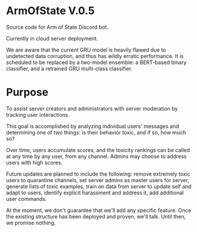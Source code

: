 # ArmOfState V.0.5
Source code for Arm of State Discord bot.

Currently in cloud server deployment.

We are aware that the current GRU model is heavily flawed due to undetected data corruption, and thus has wildly erratic performance.  It is scheduled to be replaced by a two-model ensemble: a BERT-based binary classifier, and a retrained GRU multi-class classifier.

# Purpose
To assist server creators and administrators with server moderation by tracking user interactions.

This goal is accomplished by analyzing individual users' messages and determining one of two things: is their behavior toxic, and if so, how much so?

Over time, users accumulate scores, and the toxicity rankings can be called at any time by any user, from any channel.  Admins may choose to address users with high scores.

Future updates are planned to include the following: remove extremely toxic users to quarantine channels, set server admins as master users for server, generate lists of toxic examples, train on data from server to update self and adapt to users, identify explicit harassment and address it, add additional user commands.

At the moment, we don't guarantee that we'll add any specific feature.  Once the existing structure has been deployed and proven, we'll talk.  Until then, we promise nothing.
